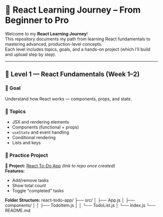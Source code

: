 # 🚀 React Learning Journey – From Beginner to Pro

Welcome to my **React Learning Journey**!  
This repository documents my path from learning React fundamentals to mastering advanced, production-level concepts.  
Each level includes topics, goals, and a hands-on project (which I’ll build and upload step by step).

---

## 🧩 Level 1 — React Fundamentals (Week 1–2)

### 🎯 Goal
Understand how React works — components, props, and state.

### 🔑 Topics
- JSX and rendering elements  
- Components (functional + props)  
- `useState` and event handling  
- Conditional rendering  
- Lists and keys  

### 🧠 Practice Project
📘 **Project:** [React To-Do App](#) *(link to repo once created)*  
**Features:**
- Add/remove tasks  
- Show total count  
- Toggle “completed” tasks  

**Folder Structure:**
react-todo-app/
├── src/
│ ├── App.js
│ ├── components/
│ │ ├── TodoItem.js
│ │ └── TodoList.js
│ └── index.js
└── README.md
